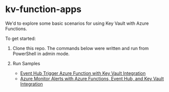 # kv-function-apps

We'd to explore some basic scenarios for using Key Vault with Azure Functions.

To get started:

1. Clone this repo. The commands below were written and run from PowerShell in admin mode.

2. Run Samples
    - [Event Hub Trigger Azure Function with Key Vault Integration](Scenarios-Read-Me/README-eh-az-function-kv.md)
    - [Azure Monitor Alerts with Azure Functions, Event Hub, and Key Vault Integration](Scenarios-Read-Me/README-az-mon-eh-kv-python.md)